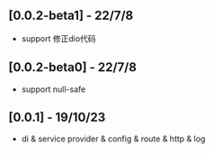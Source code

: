 ## [0.0.2-beta1] - 22/7/8

* support 修正dio代码

## [0.0.2-beta0] - 22/7/8

* support null-safe


## [0.0.1] - 19/10/23

* di & service provider & config & route & http & log
